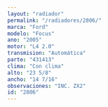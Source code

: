 ```yaml
---
layout: "radiador"
permalink: "/radiadores/2806/"
marca: "Ford"
modelo: "Focus"
ano: "2005"
motor: "L4 2.0"
transmision: "Automática"
parte: "431413"
clima: "Con clima"
alto: "23 5/8"
ancho: "14 7/16"
observaciones: "INC. ZX2"
id: "2806"
---
```


